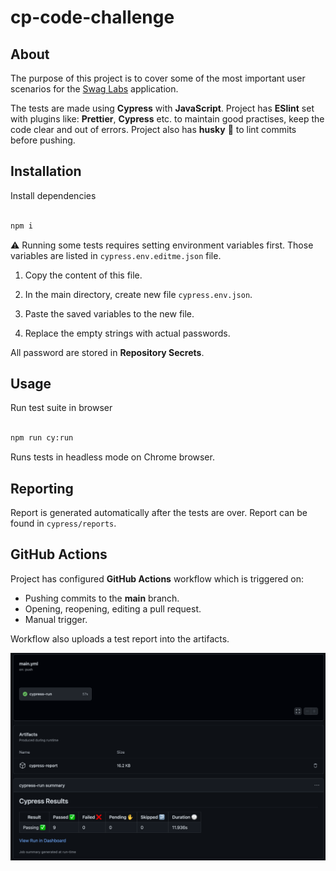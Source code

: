 
# cp-code-challenge

  
## About
The purpose of this project is to cover some of the most important user scenarios for the [Swag Labs](https://www.saucedemo.com/) application.

The tests are made using **Cypress** with **JavaScript**.
Project has **ESlint** set with plugins like: **Prettier**, **Cypress** etc. to maintain good practises, keep the code clear and out of errors.
Project also has **husky** 🐶 to lint commits before pushing.

## Installation

Install dependencies

```sh

npm i

```  

⚠️ Running some tests requires setting environment variables first. Those variables are listed in `cypress.env.editme.json` file.

1. Copy the content of this file.

2. In the main directory, create new file `cypress.env.json`.

3. Paste the saved variables to the new file.

4. Replace the empty strings with actual passwords.

All password are stored in **Repository Secrets**.

## Usage

Run test suite in browser

```sh

npm run cy:run

```

Runs tests in headless mode on Chrome browser.

## Reporting

Report is generated automatically after the tests are over. Report can be found in `cypress/reports`.

## GitHub Actions

Project has configured **GitHub Actions** workflow which is triggered on:
- Pushing commits to the **main** branch.
- Opening, reopening, editing a pull request.
- Manual trigger.

Workflow also uploads a test report into the artifacts.

![Report screenshot](/cypress/screenshots/ghactions.png?raw=true)